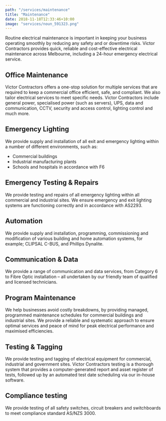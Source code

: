 ```yaml
---
path: "/services/maintenance"
title: "Maintenance"
date: 2018-11-18T12:33:46+10:00
image: "services/noun_591323.png"
---
```


Routine electrical maintenance is important in keeping your business operating smoothly by reducing any safety and or downtime risks. Victor Contractors provides quick, reliable and cost-effective electrical maintenance across Melbourne, including a 24-hour emergency electrical service.

## Office Maintenance

Victor Contractors offers a one-stop solution for multiple services that are required to keep a commercial office efficient, safe, and compliant. We also tailor electrical services to meet specific needs. Victor Contractors include general power, specialised power (such as servers), UPS, data and communication, CCTV, security and access control, lighting control and much more.

## Emergency Lighting

We provide supply and installation of all exit and emergency lighting within a number of different environments, such as:

- Commercial buildings
- Industrial manufacturing plants
- Schools and hospitals in accordance with F6

## Emergency Testing & Repairs

We provide testing and repairs of all emergency lighting within all commercial and industrial sites. We ensure emergency and exit lighting systems are functioning correctly and in accordance with AS2293.

## Automation

We provide supply and installation, programming, commissioning and modification of various building and home automation systems, for example; CLIPSAL C-BUS, and Phillips Dynalite.

## Communication & Data

We provide a range of communication and data services, from Category 6 to Fibre Optic installation – all undertaken by our friendly team of qualified and licensed technicians.

## Program Maintenance

We help businesses avoid costly breakdowns, by providing managed, programmed maintenance schedules for commercial buildings and industrial sites. We provide a reliable and systematic approach to ensure optimal services and peace of mind for peak electrical performance and maximised efficiencies.

## Testing & Tagging

We provide testing and tagging of electrical equipment for commercial, industrial and government sites. Victor Contractors testing is a thorough system that provides a computer-generated report and asset register of tests, followed up by an automated test date scheduling via our in-house software.

## Compliance testing

We provide testing of all safety switches, circuit breakers and switchboards to meet compliance standard AS/NZS 3000.
